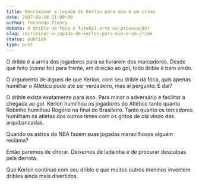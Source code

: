 ```yaml
---
title: Recriminar a jogada de Kerlon para mim é um crime
date: 2007-09-18 21:00:00
author: fernando.fleury
debate: O drible da foca é futebol-arte ou provocação?
slug: recriminar-a-jogada-de-kerlon-para-mim-e-um-crime
status: publish 
type: post
---
```


O drible é a arma dos jogadores para se livrarem dos marcadores. Desde que feito (como foi) para frente, em direção ao gol, todo drible é bem vindo.


O argumento de alguns de que Kerlon, com seu drible da foca, quis apenas humilhar o Atlético pode até ser verdadeiro, mas aí pergunto: E daí?


O drible existe exatamente para isso. Para minar o adversário e facilitar a chegada ao gol. Kerlon humilhou os jogadores do Atlético tanto quanto Robinho humilhou Rogério na final do Brasileiro. Tanto quanto os torcedores humilham os atletas dos outros times com os gritos de olá vindo das arquibancadas.


Quando os astros da NBA fazem suas jogadas maravilhosas alguém reclama?


Então paremos de chorar. Deixemos de ladainha e de procurar desculpas pela derrota.


Que Kerlon continue com seu drible e que muitos outros meninos inventem dribles ainda mais divertidos.



